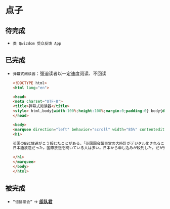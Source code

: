# 点子

## 待完成

- `类 Qwizdom 受众反馈 App`

## 已完成

- `弹幕式阅读器`：强迫读者以一定速度阅读、不回读

  ```html
  <!DOCTYPE html>
  <html lang="en">

  <head>
  <meta charset="UTF-8">
  <title>弹幕式阅读器</title>
  <style> html,body{width:100%;height:100%;margin:0;padding:0} body{display:flex;align-items:center;justify-content:center;background-color:#101010} h1{font-size:300%;color:#606060}</style>
  </head>

  <body>
  <marquee direction="left" behavior="scroll" width="85%" contenteditable="true" scrollamount="15" onmouseover="this.stop();" onmouseout="this.start();">
  <h1>

  英国のBBC放送がこう報じたことがある。「英国国会議事堂の大時計がデジタル化されることになりました。長針と短針が不要となります。聞いてくださっている人に進呈したいので希望者は申し込まれたし……」。
  日本語放送だった。国際放送を聞いている人は多い。日本から申し込みが殺到した。だが残念、エープリルフールとわかった。

  </h1>
  </marquee>
  </body>
  </html>
  ```

## 被完成

- `“谙排聚会”` → [**组队君**](http://www.zuduijun.com)
